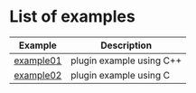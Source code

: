 # List of examples

| Example                    | Description                              |
| -------------------------- | ---------------------------------------- |
| [example01](./example01/README.md) | plugin example using C++     |
| [example02](./example02/README.md) | plugin example using C       |

